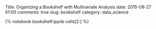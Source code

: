 Title: Organizing a Bookshelf with Multivariate Analysis
date: 2015-08-27 01:00
comments: true
slug: bookshelf
category: data_science

{% notebook bookshelf.ipynb cells[2:] %}
